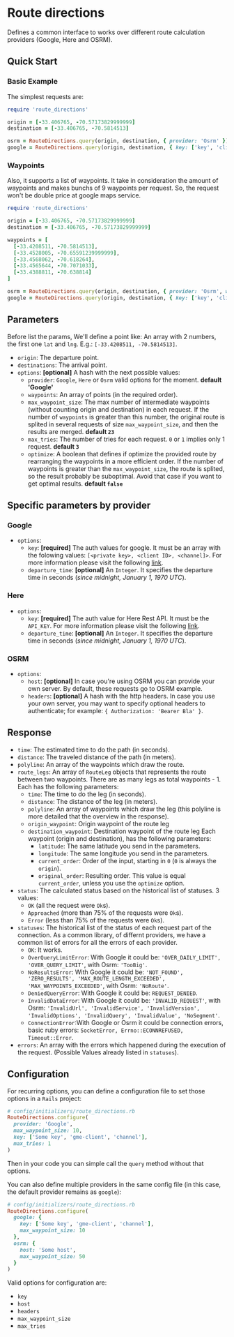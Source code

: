 # Route directions
Defines a common interface to works over different route calculation providers (Google, Here and OSRM).

## Quick Start

### Basic Example
The simplest requests are:
```ruby
require 'route_directions'

origin = [-33.406765, -70.57173829999999]
destination = [-33.406765, -70.5814513]

osrm = RouteDirections.query(origin, destination, { provider: 'Osrm' })
google = RouteDirections.query(origin, destination, { key: ['key', 'client', 'channel'] })
```

### Waypoints
Also, it supports a list of waypoints. It take in consideration the amount of waypoints and makes bunchs of 9 waypoints per request. So, the request won't be double price at google maps service.
```ruby
require 'route_directions'

origin = [-33.406765, -70.57173829999999]
destination = [-33.406765, -70.57173829999999]

waypoints = [
  [-33.4208511, -70.5814513],
  [-33.4528005, -70.65591239999999],
  [-33.4568062, -70.618264],
  [-33.4565644, -70.7071033],
  [-33.4388811, -70.638814]
]

osrm = RouteDirections.query(origin, destination, { provider: 'Osrm', waypoints: waypoints })
google = RouteDirections.query(origin, destination, { key: ['key', 'client', 'channel'], waypoints: waypoints })
```

## Parameters
Before list the params, We'll define a point like: An array with 2 numbers, the first one `lat` and `lng`. E.g.: `[-33.4208511, -70.5814513]`.

- `origin`: The departure point.
- `destinations`: The arrival point.
- `options`: **[optional]** A hash with the next possible values:
  - `provider`: `Google`, `Here` or `Osrm` valid options for the moment. **default 'Google'**
  - `waypoints`: An array of points (in the required order).
  - `max_waypoint_size`: The max number of intermediate waypoints (without counting origin and destination) in each request. If the number of `waypoints` is greater than this number, the original route is splited in several requests of size `max_waypoint_size`, and then the results are merged. **default `23`**
  - `max_tries`: The number of tries for each request. `0` or `1` implies only 1 request. **default `3`**
  - `optimize`: A boolean that defines if optimize the provided route by rearranging the waypoints in a more efficient order. If the number of waypoints is greater than the `max_waypoint_size`, the route is splited, so the result probably be suboptimal. Avoid that case if you want to get optimal results. **default `false`**

## Specific parameters by provider
### Google
  - `options`:
    - `key`: **[required]** The auth values for google. It must be an array with the folowing values: `[<private key>, <client ID>, <channel]>`. For more information please visit the following [link](https://developers.google.com/maps/premium/previous-licenses/webservices/auth).
    - `departure_time`: **[optional]** An `Integer`. It specifies the departure time in seconds (*since midnight, January 1, 1970 UTC*).
### Here
  - `options`:
    - `key`: **[required]** The auth value for Here Rest API. It must be the `API_KEY`. For more information please visit the following [link](https://developer.here.com/develop/rest-apis).
    - `departure_time`: **[optional]** An `Integer`. It specifies the departure time in seconds (*since midnight, January 1, 1970 UTC*).
### OSRM
  - `options`:
    - `host`: **[optional]** In case you're using OSRM you can provide your own server. By default, these requests go to OSRM example.
    - `headers`: **[optional]** A hash with the http headers. In case you use your own server, you may want to specify optional headers to authenticate; for example: `{ Authorization: 'Bearer Bla' }`.

## Response
- `time`: The estimated time to do the path (in seconds).
- `distance`: The traveled distance of the path (in meters).
- `polyline`: An array of the waypoints which draw the route.
- `route_legs`: An array of `RouteLeg` objects that represents the route between two waypoints. There are as many legs as total waypoints - 1. Each has the following parameters:
  - `time`: The time to do the leg (in seconds).
  - `distance`: The distance of the leg (in meters).
  - `polyline`: An array of waypoints which draw the leg (this polyline is more detailed that the overview in the response).
  - `origin_waypoint`: Origin waypoint of the route leg
  - `destination_waypoint`: Destination waypoint of the route leg
  Each waypoint (origin and destination), has the following parameters:
    - `latitude`: The same latitude you send in the parameters.
    - `longitude`: The same longitude you send in the parameters.
    - `current_order`: Order of the input, starting in `0` (`0` is always the `origin`).
    - `original_order`: Resulting order. This value is equal `current_order`, unless you use the `optimize` option.
- `status`: The calculated status based on the historical list of statuses. 3 values:
  - `OK` (all the request were `Ok`s).
  - `Approached` (more than 75% of the requests were `Ok`s).
  - `Error` (less than 75% of the requests were `Ok`s).
- `statuses`: The historical list of the status of each request part of the connection. As a common library, of differnt providers, we have a common list of errors for all the errors of each provider.
  - `OK`: It works.
  - `OverQueryLimitError`: With Google it could be: `'OVER_DAILY_LIMIT', 'OVER_QUERY_LIMIT'`, with Osrm: `'TooBig'`.
  - `NoResultsError`: With Google it could be: `'NOT_FOUND', 'ZERO_RESULTS', 'MAX_ROUTE_LENGTH_EXCEEDED', 'MAX_WAYPOINTS_EXCEEDED'`, with Osrm: `'NoRoute'`.
  - `DeniedQueryError`: With Google it could be: `REQUEST_DENIED`.
  - `InvalidDataError`: With Google it could be: `'INVALID_REQUEST'`, with Osrm: `'InvalidUrl', 'InvalidService', 'InvalidVersion', 'InvalidOptions', 'InvalidQuery', 'InvalidValue', 'NoSegment'`.
  - `ConnectionError`:With Google or Osrm it could be connection errors, basic ruby errors: `SocketError, Errno::ECONNREFUSED, Timeout::Error`.
- `errors`: An array with the errors which happened during the execution of the request. (Possible Values already listed in `statuses`).

## Configuration

For recurring options, you can define a configuration file to set those options in a `Rails` project:
```ruby
# config/initializers/route_directions.rb
RouteDirections.configure(
  provider: 'Google',
  max_waypoint_size: 10,
  key: ['Some key', 'gme-client', 'channel'],
  max_tries: 1
)
```
Then in your code you can simple call the `query` method without that options.

You can also define multiple providers in the same config file (in this case, the default provider remains as `google`):

```ruby
# config/initializers/route_directions.rb
RouteDirections.configure(
  google: {
    key: ['Some key', 'gme-client', 'channel'],
    max_waypoint_size: 10
  },
  osrm: {
    host: 'Some host',
    max_waypoint_size: 50
  }
)
```
Valid options for configuration are:
- `key`
- `host`
- `headers`
- `max_waypoint_size`
- `max_tries`